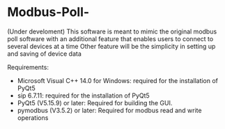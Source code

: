 # Modbus-Poll- 
(Under develoment)
This software is meant to mimic the original modbus poll software with an additional feature that enables users to connect to several devices at a time
Other feature will be the simplicity in setting up and saving of device data

Requirements:
* Microsoft Visual C++ 14.0 for Windows: required for the installation of PyQt5
* sip 6.7.11: required for the installation of PyQt5
* PyQt5 (V5.15.9) or later: Required for building the GUI.
* pymodbus (V3.5.2) or later: Required for modbus read and write operations

